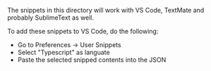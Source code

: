 The snippets in this directory will work with VS Code, TextMate and probably SublimeText as well.

To add these snippets to VS Code, do the following:
- Go to Preferences -> User Snippets
- Select "Typescript" as languate
- Paste the selected snipped contents into the JSON